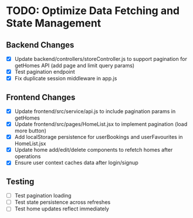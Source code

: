 # TODO: Optimize Data Fetching and State Management

## Backend Changes

- [x] Update backend/controllers/storeController.js to support pagination for getHomes API (add page and limit query params)
- [x] Test pagination endpoint
- [x] Fix duplicate session middleware in app.js

## Frontend Changes

- [x] Update frontend/src/service/api.js to include pagination params in getHomes
- [x] Update frontend/src/pages/HomeList.jsx to implement pagination (load more button)
- [x] Add localStorage persistence for userBookings and userFavourites in HomeList.jsx
- [x] Update home add/edit/delete components to refetch homes after operations
- [x] Ensure user context caches data after login/signup

## Testing

- [ ] Test pagination loading
- [ ] Test state persistence across refreshes
- [ ] Test home updates reflect immediately
